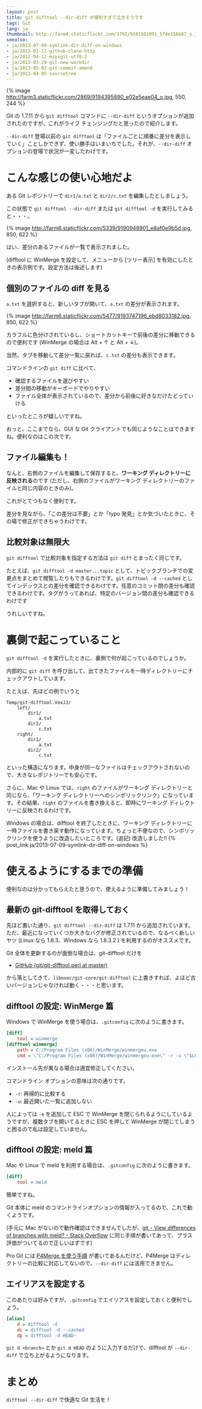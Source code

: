 ```yaml
---
layout: post
title: git difftool --dir-diff が便利すぎて泣きそうです
tags: Git
lang: ja
thumbnail: http://farm4.staticflickr.com/3792/9191502091_5f4e156b87_o.jpg
seealso:
- ja/2013-07-09-symlink-dir-diff-on-windows
- ja/2013-01-11-github-clone-http
- ja/2012-04-12-msysgit-utf8-2
- ja/2013-03-29-git-new-workdir
- ja/2013-05-02-git-commit-amend
- ja/2013-04-05-sourcetree
---
```

{% image http://farm3.staticflickr.com/2869/9194395890_e02e5eae04_o.jpg, 550, 244 %}

Git の 1.7.11 から `git difftool` コマンドに `--dir-diff` というオプションが追加されたのですが、これがライフ チェンジングだと思ったので紹介します。

`--dir-diff` 登場以前の `git difftool` は「ファイルごとに順番に差分を表示していく」ことしかできず、使い勝手はいまいちでした。それが、`--dir-diff` オプションの登場で状況が一変したわけです。


こんな感じの使い心地だよ
========================

ある Git レポジトリーで `dir1/a.txt` と `dir2/c.txt` を編集したとしましょう。

この状態で `git difftool --dir-diff` または `git difftool -d`  を実行してみると・・・。

{% image http://farm6.staticflickr.com/5339/9190948901_e8af0e9b5d.jpg, 850, 622 %}

はい、差分のあるファイルが一覧で表示されました。

(difftool に WinMerge を設定して、メニューから [ツリー表示] を有効にしたときの表示例です。設定方法は後述します)


個別のファイルの diff を見る
----------------------------

`a.txt` を選択すると、新しいタブが開いて、`a.txt` の差分が表示されます。

{% image http://farm6.staticflickr.com/5477/9193747196_ebd8033182.jpg, 850, 622 %}

カラフルに色分けされているし、ショートカットキーで前後の差分に移動できるので便利です (WinMerge の場合は Alt + ↑ と Alt + ↓)。

当然、タブを移動して差分一覧に戻れば、`c.txt` の差分も表示できます。

コマンドラインの `git diff` に比べて、

* 確認するファイルを選びやすい
* 差分間の移動がキーボードでやりやすい
* ファイル全体が表示されているので、差分から前後に好きなだけたどっていける

といったところが嬉しいですね。

おっと、ここまでなら、GUI な Git クライアントでも同じようなことはできますね。便利なのはこの次です。


ファイル編集も！
----------------

なんと、右側のファイルを編集して保存すると、**ワーキング ディレクトリーに反映される**のです (ただし、右側のファイルがワーキング ディレクトリーのファイルと同じ内容のときのみ)。

これがとてつもなく便利です。

差分を見ながら、「この差分は不要」とか「typo 発見」とか気づいたときに、その場で修正ができちゃうわけです。


比較対象は無限大
----------------

`git difftool` で比較対象を指定する方法は `git diff` とまったく同じです。

たとえば、`git difftool -d master...topic` として、トピックブランチでの変更点をまとめて閲覧したりもできるわけです。`git difftool -d --cached` としてインデックスとの差分を確認できるわけです。任意のコミット間の差分も確認できるわけです。タグがうってあれば、特定のバージョン間の差分も確認できるわけです

うれしいですね。


裏側で起こっていること
======================

`git difftool -d` を実行したときに、裏側で何が起こっているのでしょうか。

内部的に `git diff` を呼び出して、出てきたファイルを一時ディレクトリーにチェックアウトしています。

たとえば、先ほどの例でいうと

```
Temp/git-difftool.VoxJJ/
    left/
        dir1/
            a.txt
        dir2/
            c.txt
    right/
        dir1/
            a.txt
        dir2/
            c.txt
```

といった構造になります。中身が同一なファイルはチェックアウトされないので、大きなレポジトリーでも安心です。

さらに、Mac や Linux では、`right` のファイルがワーキング ディレクトリーと同じなら、「ワーキング ディレクトリーへのシンボリックリンク」になっています。その結果、`right` のファイルを書き換えると、即時にワーキング ディレクトリーに反映されるわけです。

Windows の場合は、difftool を終了したときに、ワーキング ディレクトリーに一時ファイルを書き戻す動作になっています。ちょっと不便なので、シンボリックリンクを使うように改造したいところです。(追記) 改造しました!! {% post_link ja/2013-07-09-symlink-dir-diff-on-windows %}


使えるようにするまでの準備
==========================

便利なのは分かってもらえたと思うので、使えるように準備してみましょう！


最新の git-difftool を取得しておく
----------------------------------

先ほど書いた通り、`git difftool --dir-diff` は 1.7.11 から追加されています。ただ、最近になっていくつか大きなバグが修正されているので、なるべく新しいヤツ (Linux なら 1.8.3、Windows なら 1.8.3.2 ) を利用するのがオススメです。

Git 全体を更新するのが面倒な場合は、git-difftool だけを

* [GitHub (git/git-difftool.perl at master)](https://github.com/git/git/blob/master/git-difftool.perl)

から落としてきて、`libexec/git-core/git-difftool` に上書きすれば、よほど古いバージョンじゃなければ動く・・・と思います。


difftool の設定: WinMerge 篇
----------------------------

Windows で WinMerge を使う場合は、`.gitconfig` に次のように書きます。

```ini
[diff]
    tool = winmerge
[difftool winmerge]
    path = C:/Program Files (x86)/WinMerge/winmergeu.exe
    cmd = \"C:/Program Files (x86)/WinMerge/winmergeu.exe\" -r -u \"$LOCAL\" \"$REMOTE\"
```

インストール先が異なる場合は適宜修正してください。

コマンドライン オプションの意味は次の通りです。

* `-r`: 再帰的に比較する
* `-u`: 最近開いた一覧に追加しない

人によっては `-e` を追加して ESC で WinMerge を閉じられるようにしているようですが、複数タブを開いてるときに ESC を押して WinMerge が閉じてしまうと困るので私は設定していません。


difftool の設定: meld 篇
------------------------

Mac や Linux で meld を利用する場合は、`.gitconfig` に次のように書きます。

```ini
[diff]
    tool = meld
```

簡単ですね。

Git 本体に meld のコマンドラインオプションの情報が入ってるので、これで動くようです。

(手元に Mac がないので動作確認はできませんでしたが、[git - View differences of branches with meld? - Stack Overflow](http://stackoverflow.com/questions/2006032/view-differences-of-branches-with-meld#answer-12815806) に同じ手順が書いてあって、プラス評価がついてるので正しいはずです)

Pro Git には [P4Merge を使う手順](http://git-scm.com/book/ja/Git-%E3%81%AE%E3%82%AB%E3%82%B9%E3%82%BF%E3%83%9E%E3%82%A4%E3%82%BA-Git-%E3%81%AE%E8%A8%AD%E5%AE%9A#外部のマージツールおよび-Diff-ツール) が書いてあるんだけど、P4Merge はディレクトリーの比較に対応してないので、`--dir-diff` には活用できません。


エイリアスを設定する
--------------------

このあたりは好みですが、`.gitconfig` でエイリアスを設定しておくと便利でしょう。

```ini
[alias]
    d = difftool -d
    dc = difftool -d --cached
    dp = difftool -d HEAD~
```

`git d <branch>` とか `git d HEAD` のように入力するだけで、difftool が `--dir-diff` で立ち上がるようになります。


まとめ
======

`difftool --dir-diff` で快適な Git 生活を！
